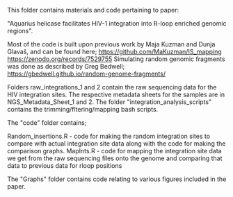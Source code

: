 This folder contains materials and code pertaining to paper:

"Aquarius helicase facilitates HIV-1 integration into R-loop enriched genomic regions".

Most of the code is built upon previous work by Maja Kuzman and Dunja Glavaš, and can be found here;
https://github.com/MaKuzman/IS_mapping
https://zenodo.org/records/7529755
Simulating random genomic fragments was done as described by Greg Bedwell; 
https://gbedwell.github.io/random-genome-fragments/

Folders raw_integrations_1 and 2 contain the raw sequencing data for the HIV integration sites.
The respective metadata sheets for the samples are in NGS_Metadata_Sheet_1 and 2.
The folder "integration_analysis_scripts" contains the trimming/fltering/mapping bash scripts.

The "code" folder contains;

Random_insertions.R - code for making the random integration sites to compare with actual integration site data along with the code for making the comparison graphs.
MapInts.R - code for mapping the integration site data we get from the raw sequencing files onto the genome and comparing that data to previous data for rloop positions

The "Graphs" folder contains code relating to various figures included in the paper.

